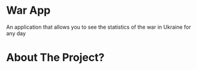 # War App
An application that allows you to see the statistics of the war in Ukraine for any day
# About The Project?
